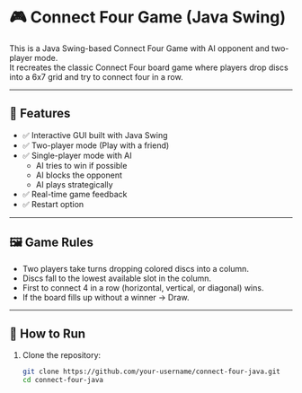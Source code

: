 # 🎮 Connect Four Game (Java Swing)

This is a Java Swing-based Connect Four Game with AI opponent and two-player mode.  
It recreates the classic Connect Four board game where players drop discs into a 6x7 grid and try to connect four in a row.

---

## 📝 Features
- ✅ Interactive GUI built with Java Swing
- ✅ Two-player mode (Play with a friend)
- ✅ Single-player mode with AI
  - AI tries to win if possible
  - AI blocks the opponent
  - AI plays strategically
- ✅ Real-time game feedback
- ✅ Restart option

---

## 🖼️ Game Rules
- Two players take turns dropping colored discs into a column.
- Discs fall to the lowest available slot in the column.
- First to connect 4 in a row (horizontal, vertical, or diagonal) wins.
- If the board fills up without a winner → Draw.

---

## 🚀 How to Run
1. Clone the repository:
   ```bash
   git clone https://github.com/your-username/connect-four-java.git
   cd connect-four-java
